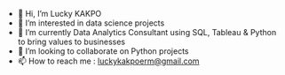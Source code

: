 - 👋 Hi, I’m Lucky KAKPO
- 👀 I’m interested in data science projects
- 🌱 I’m currently Data Analytics Consultant using SQL, Tableau & Python to bring values to businesses
- 💞️ I’m looking to collaborate on Python projects
- 📫 How to reach me : luckykakpoerm@gmail.com

<!---
Lucky-2426/Lucky-2426 is a ✨ special ✨ repository because its `README.md` (this file) appears on your GitHub profile.
You can click the Preview link to take a look at your changes.
--->

